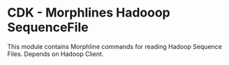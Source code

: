 # CDK - Morphlines Hadooop SequenceFile

This module contains Morphline commands for reading Hadoop Sequence Files. Depends on Hadoop Client.

